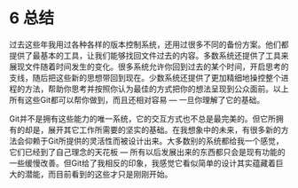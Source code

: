 # 6 总结

过去这些年我用过各种各样的版本控制系统，还用过很多不同的备份方案。他们都提供了最基本的工具，让我们能够找回文件过去的内容。多数系统还提供了工具来展现文件随着时间发生的变化。很多系统允许你回到过去的某个时间，开启思考的支线，随后把这些新的思想带回到现在。少数系统还提供了更加精细地操控整个进程的方法，帮助你思考并按照你认为最佳的方式把你的想法呈现到公众面前。以上所有这些Git都可以帮你做到，而且还相对容易 — 一旦你理解了它的基础。

Git并不是拥有这些能力的唯一系统，它的交互方式也不总是最完美的。但它所拥有的却是，展开其它工作所需要的坚实的基础。在我想象中的未来，有很多新的方法会仰赖于Git所提供的灵活性而被设计出来。大多数别的系统都给我一个感觉，它们已经到了自己理念的天花板 — 所有以后发展出来的东西都只会是现有功能的一些缓慢改善。但Git给了我相反的印象，我感觉它看似简单的设计其实蕴藏着巨大的潜能，而目前看到的这些才只是刚刚开始。

